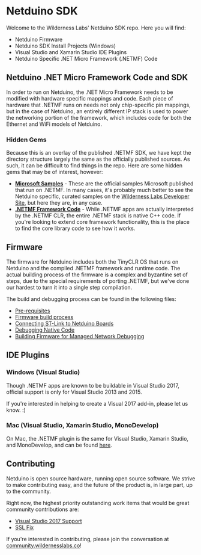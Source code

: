 # Netduino SDK

Welcome to the Wilderness Labs' Netduino SDK repo. Here you will find:

 * Netduino Firmware
 * Netduino SDK Install Projects (Windows)
 * Visual Studio and Xamarin Studio IDE Plugins
 * Netduino Specific .NET Micro Framework (.NETMF) Code

## Netduino .NET Micro Framework Code and SDK

In order to run on Netduino, the .NET Micro Framework needs to be modified with hardware specific mappings and code. Each piece of hardware that .NETMF runs on needs not only chip-specific pin mappings, but in the case of Netduino, an entirely different IP stack is used to power the networking portion of the framework, which includes code for both the Ethernet and WiFi models of Netduino. 

### Hidden Gems

Because this is an overlay of the published .NETMF SDK, we have kept the directory structure largely the same as the officially published sources. As such, it can be difficult to find things in the repo. Here are some hidden gems that may be of interest, however:

 * **[Microsoft Samples](Netduino_3_NETMF/Product)** - These are the official samples Microsoft published that run on .NETMF. In many cases, it's probably much better to see the Netduino specific, curated samples on the [Wilderness Labs Developer Site](developer.wildernesslabs.co/Samples/Netduino/), but here they are, in any case.
 * **[.NETMF Framework Code](Netduino_3_NETMF/CLR/Libraries)** - While .NETMF apps are actually interpreted by the .NETMF CLR, the entire .NETMF stack is native C++ code. If you're looking to extend core framework functionality, this is the place to find the core library code to see how it works.
 
## Firmware

The firmware for Netduino includes both the TinyCLR OS that runs on Netduino and the compiled .NETMF framework and runtime code. The actual building process of the firmware is a complex and byzantine set of steps, due to the special requirements of porting .NETMF, but we've done our hardest to turn it into a single step compilation.

The build and debugging process can be found in the following files:

* [Pre-requisites](HowToDocs/Prerequisites)
* [Firmware build process](HowToDocs/FirmwareBuildGuide)
* [Connecting ST-Link to Netduino Boards](HowToDocs/STLinkConnection)
* [Debugging Native Code](HowToDocs/NativeDebugging)
* [Building Firmware for Managed Network Debugging](HowToDocs/BuildForNetworkDebugging)

## IDE Plugins


### Windows (Visual Studio)

Though .NETMF apps are known to be buildable in Visual Studio 2017, official support is only for Visual Studio 2013 and 2015. 

If you're interested in helping to create a Visual 2017 add-in, please let us know. :)

### Mac (Visual Studio, Xamarin Studio, MonoDevelop)

On Mac, the .NETMF plugin is the same for Visual Studio, Xamarin Studio, and MonoDevelop, and can be found [here](SDK/Xamarin%20Studio%20NETMF%20Plugin).


## Contributing

Netduino is open source hardware, running open source software. We strive to make contributing easy, and the future of the product is, in large part, up to the community. 

Right now, the highest priority outstanding work items that would be great community contributions are:

 * [Visual Studio 2017 Support](https://github.com/WildernessLabs/Netduino_SDK/issues/4)
 * [SSL Fix](https://github.com/WildernessLabs/Netduino_SDK/issues/2)

If you're interested in contributing, please join the conversation at [community.wildernesslabs.co](http://community.wildernesslabs.co)!
